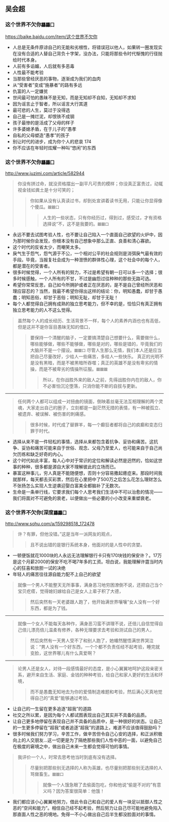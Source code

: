 ## 吴会超
### 这个世界不欠你`龘龘囗`
https://baike.baidu.com/item/这个世界不欠你
- 人总是无条件原谅自己的无能和劣根性，将错误冠以他人，如果转一圈发现实在没有合适的人替自己背负十字架，没办法，只能将那些令时代惭愧的行径抛给时代本身。
- 人前有多谄媚，人后就有多恶毒
- 人性最不能考验
- 当那些曾经厌恶的事物，逐渐成为我们的血肉
- 从“受害者”变成“施暴者”的路有多远
- 仇富的人一定嫌贫
- 世间最可怕的愚昧不是无知，而是无知却不自知，无知却不求知
- 因为谣言止于智者，所以谣言大行其道
- 最可悲的人生，莫过于没得选
- 自己是一摊烂泥，却恨铁不成钢
- 孩子最惨的是活成了父母的样子
- 许多婆媳矛盾，在于儿子的“愚孝
- 自私的父母塑造“愚孝”的孩子
- 别让时代的进步，成为你个人的悲哀 174
- 你不应该在年轻时炫耀一种叫“悠闲”的东西 
### 这个世界不欠你`龘龘囗`
http://www.juzimi.com/article/582944
>你没有拼过命，就没资格摆出一副平凡可贵的模样；你没真正富贵过，动辄视金钱如粪土是十分可笑的；
>>你如果从没有认真读过书，却到处宣讲着读书无用，只能让你显得像个傻瓜。`龖龖囗`
>>>人生的一些状态，只有你经历过，得到过，感受过，才有资格选择说“不，这不是我要的。`龖龖囗`
- 永远不要去试图考验人性，也不要让自己陷入一个直面自己欲望的火炉中，因为那时候你会发现，你根本没有自己想象中那么正直、良善和清心寡欲。
- 这个时代的反省太少，而嘲笑太多。
- 戾气生于怨气，怨气源于不公，一个相对公平的社会规则是消弭戾气最有效的手段。毕竟，当报复社会成为一种泄愤的群体性心理，这个社会中的每个人，都是潜在的受害者。
- 很多时候觉得，一个人所有的努力，不过是希望有朝一日可以多一个选择；很多时候感触，一个人所有的不甘，不过是幽怨过往种种的那些无路可选。
- 希望你常常反思，自己如今所拥护或者正在厌恶的，是不是自己曾经所厌恶和理应容忍的？当然，我最不希望你得出这样的结论：你，明知愚蠢，却甘于愚蠢；明知恶俗，却甘于恶俗；明知无耻，却甘于无耻！
- 每个人都觉得自己拥有成熟的独立思考能力，但不幸的是，恰恰只有真正拥有独立思考能力的人不这么觉得。
>虽然每个人的成长经历、生活背景不一样，每个人的素养内涵也也有高低，但是这并不是你盲目愚昧无知的借口，
>>要保持一个清醒的脑子，一定要搞清楚自己想要什么，需要做什么，哪些能够做，哪些不能够做，哪些是对的，哪些是错的，毕竟我们的大脑并不是一个摆设。`龖龖囗`
>尽管人生那么无情，我们本人还是应当把自己尽量改好，少给人一些痛苦，多给人一些快乐。
>>真正的光明不是没有黑暗，而是不被黑暗所吞噬；真正的英雄不是没有卑劣的情操，而是不被卑劣的情操所征服。`龖龖龖`
>>>所以，在你战胜外来的敌人之前，先得战胜你内在的敌人，你不必害怕沉沦堕落，只消你能不断的自拔与更新。
---
>任何两个人都可以组成一对扭曲的镜面，倒映着丝毫无法互相理解的两个灵魂，大家走出自己的圈子，立刻都是一副茫然无措的表情，有一种被孤立、被遗弃、被误解、被伤害的刺痛感。 
>>很多时候，时代成了替罪羊，每一个癫狂者都将自己的疯癫和变态归罪于时代。
- 选择从来不是一件轻松的事情，选择从来都包含着抗争、妥协和痛苦。这抗争、妥协和痛苦可能来自于世俗、观念、父母乃至爱人，也可能来自于自己尚欠历练和缺乏好奇的内心。
- 这个时代如此丰富，每人心中对于常识的定位和解读必然是迥然的，恰如这世事的种种，很多都是源自大家不理解彼此的立场而已。
- 暴富这种事儿，穷人真是不能随便想，否则十分容易撒起癔症来。那段时间我就那样，每天都去买彩票，然后在心里把中了500万之后怎么花怎么理财怎么不张扬怎么实现人生逆袭迎娶白富美全都脑补了无数次。
- 生命是一条单行线，它要求我们每个人思考我们生活中不可以治愈的情况——我们将面对不可避免的衰老，以便做出一些必要的小小改变来重塑衰老。
### 这个世界不欠你(深度`龘龘囗`
http://www.sohu.com/a/159298518_172478
>许？有罪，但他没错。”这是当年一派网友的观点，
>>且不说出错的是银行系统本身，他面对的是人性中的贪婪。
- 一顿便饭就花1000块的人永远无法理解银行卡只有170块钱的保安许？。17万是这个月薪2000的保安不吃不喝7年多的工资。坦白说，我能理解许霆当时内心的狂喜和放胆一试的决绝
- 年轻人的痛苦往往源自能力配不上自己的欲望
>就像一个男人不能整天无所事事，满身恶习地穷困潦倒不说，还把自己当个宝贝疙瘩，觉得媳妇嫁给自己是女人上辈子积了大德，
>>然后突然有一天老婆跟人跑了，他开始满世界嚷嚷“女人没有一个好东西，都是为了钱。
---
>就像一个女人不能每天各种作，满身恶习蛮不讲理不说，还倍儿自信觉得自己倍儿漂亮倍儿温柔有修养，各种无理要求去考验和测试自己的男人，
>>然后突然有一天男人受不了和别人跑了，她幡然醒悟满世界哭泣说：“男人没有一个好东西，一个个都不负责任经不起考验，睡完就变脸，这世界哪儿有什么真爱啊？
---
>论男人还是女人，对待一段感情最好的态度，是小心翼翼地呵护这段亲密关系，避开来自生活、家庭、金钱的种种考验，给自己和家人更好的生活和环境，
>>而不是愚蠢无知地去为你的爱情制造难题和考验，然后满心天真地觉得自己的“真爱”能够通过考验。
- 让自己的一生留在更多追逐“超我”的道路
- 社交之所以累，是因为每个人都试图表现出自己其实并不具备的品质。
- 让自己更多地停留在表现自己并不具备的品质中，是一种很好的状态。让自己的一生更多停留在“超我”或者追逐“超我”的道路上，难道不应该值得鼓励吗？
- 很多时候我们努力学习，辛苦工作，做辛苦但令自己心安的选择，和正派积极向上的人交朋友…这一切更是为了隔绝那些我们人性中恶的一面，以避免自己在极度的窘境之中，做出自己未来一生都会觉得可怕的事情。
>我评价一个人，时常去思考他当时到底有没有选择。
>>尽量别把那些别无选择的人称为英雄，也尽量别把那些别无选择的人骂做畜生。`龖龖囗`
>>>就像一个人饿急眼了去偷面包吃，你和他说“偷是不对的”有意义吗？因为答案很简单：他饿！
- 我们都应该小心翼翼地努力，借此令自己和自己的爱人有一块足以抵御人性之恶的“空间和能力”。相信自己经不起考验，然后努力让自己尽可能地避免陷入那直面人性之恶的境地。免得一不小心做出自己后半生都没脸面对的事情。